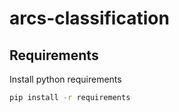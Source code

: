 # arcs-classification

## Requirements


Install python requirements
```bash
pip install -r requirements
```